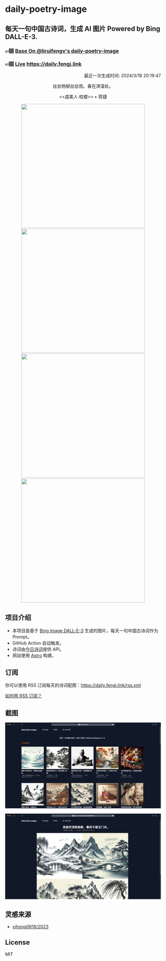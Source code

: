 
# daily-poetry-image

## 每天一句中国古诗词，生成 AI 图片 Powered by Bing DALL-E-3.

### 👉🏽 [Base On @liruifengv's daily-poetry-image](https://github.com/liruifengv/daily-poetry-image)

### 👉🏽 [Live](https://daily.fengj.link) https://daily.fengj.link

<p align="right">
  最近一次生成时间: 2024/3/18 20:19:47
</p>
<p align="center">
丝丝杨柳丝丝雨。春在溟濛处。
</p>
<p align="center">
<<虞美人·梳楼>> • 蒋捷
</p>
<p align="center">
<img src="https://tse1.mm.bing.net/th/id/OIG1.ayXQPJlcpDyaBfYGToYT" height="400" width="400" />
<img src="https://tse1.mm.bing.net/th/id/OIG1.1VS9mBXuV78Zd_hrnPTq" height="400" width="400" />
<img src="https://tse3.mm.bing.net/th/id/OIG1.X4lIqO9q_4kjR7D6UxWf" height="400" width="400" />
<img src="https://tse2.mm.bing.net/th/id/OIG1.AWf9FJxGKNr4d5EUUkgh" height="400" width="400" />
</p>

## 项目介绍

-   本项目是基于 [Bing Image DALL-E-3](https://www.bing.com/images/create) 生成的图片，每天一句中国古诗词作为 Prompt。
-   GitHub Action 自动触发。
-   诗词由[今日诗词](https://www.jinrishici.com/)提供 API。
-   网站使用 [Astro](https://astro.build) 构建。

## 订阅

你可以使用 RSS 订阅每天的诗词配图：https://daily.fengj.link/rss.xml

[如何用 RSS 订阅？](https://zhuanlan.zhihu.com/p/55026716)

## 截图

![图片列表](./screenshots/Snipaste_2023-12-28_21-00-26.png)

![图片详情](./screenshots/Snipaste_2023-12-28_21-00-53.png)

## 灵感来源

-   [yihong0618/2023](https://github.com/yihong0618/2023)

## License

MIT
